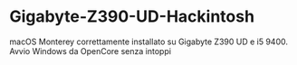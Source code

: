 # Gigabyte-Z390-UD-Hackintosh
macOS Monterey correttamente installato su Gigabyte Z390 UD e i5 9400.
Avvio Windows da OpenCore senza intoppi
